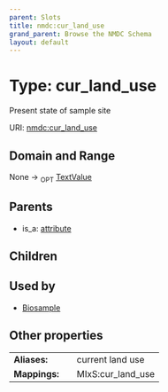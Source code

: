 ```yaml
---
parent: Slots
title: nmdc:cur_land_use
grand_parent: Browse the NMDC Schema
layout: default
---
```


# Type: cur_land_use


Present state of sample site

URI: [nmdc:cur_land_use](https://microbiomedata/meta/cur_land_use)

## Domain and Range

None ->  <sub>OPT</sub> [TextValue](TextValue.md)

## Parents

 *  is_a: [attribute](attribute.md)

## Children


## Used by

 * [Biosample](Biosample.md)

## Other properties

|  |  |  |
| --- | --- | --- |
| **Aliases:** | | current land use |
| **Mappings:** | | MIxS:cur_land_use |

